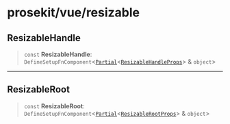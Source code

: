 # prosekit/vue/resizable

<a id="ResizableHandle" name="ResizableHandle"></a>

## ResizableHandle

> `const` **ResizableHandle**: `DefineSetupFnComponent`\<[`Partial`](https://www.typescriptlang.org/docs/handbook/utility-types.html#partialtype)\<[`ResizableHandleProps`](../web/resizable.md#ResizableHandleProps)\> & `object`\>

***

<a id="ResizableRoot" name="ResizableRoot"></a>

## ResizableRoot

> `const` **ResizableRoot**: `DefineSetupFnComponent`\<[`Partial`](https://www.typescriptlang.org/docs/handbook/utility-types.html#partialtype)\<[`ResizableRootProps`](../web/resizable.md#ResizableRootProps)\> & `object`\>
